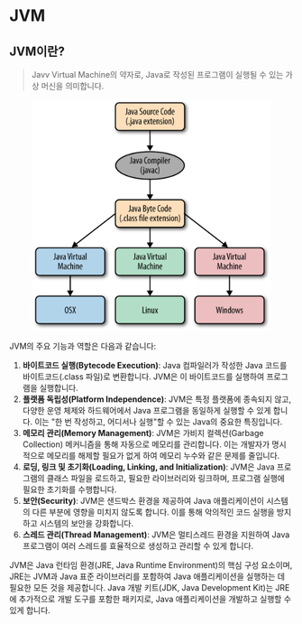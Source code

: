 # JVM



## JVM이란?

> Javv Virtual Machine의 약자로, Java로 작성된 프로그램이 실행될 수 있는 가상 머신을 의미합니다.&#x20;



<figure><img src="../../.gitbook/assets/image (1) (1) (1) (1) (1) (1) (1) (1).png" alt=""><figcaption></figcaption></figure>





JVM의 주요 기능과 역할은 다음과 같습니다:

1. **바이트코드 실행(Bytecode Execution)**: Java 컴파일러가 작성한 Java 코드를 바이트코드(.class 파일)로 변환합니다. JVM은 이 바이트코드를 실행하여 프로그램을 실행합니다.
2. **플랫폼 독립성(Platform Independence)**: JVM은 특정 플랫폼에 종속되지 않고, 다양한 운영 체제와 하드웨어에서 Java 프로그램을 동일하게 실행할 수 있게 합니다. 이는 "한 번 작성하고, 어디서나 실행"할 수 있는 Java의 중요한 특징입니다.
3. **메모리 관리(Memory Management)**: JVM은 가비지 컬렉션(Garbage Collection) 메커니즘을 통해 자동으로 메모리를 관리합니다. 이는 개발자가 명시적으로 메모리를 해제할 필요가 없게 하여 메모리 누수와 같은 문제를 줄입니다.
4. **로딩, 링크 및 초기화(Loading, Linking, and Initialization)**: JVM은 Java 프로그램의 클래스 파일을 로드하고, 필요한 라이브러리와 링크하며, 프로그램 실행에 필요한 초기화를 수행합니다.
5. **보안(Security)**: JVM은 샌드박스 환경을 제공하여 Java 애플리케이션이 시스템의 다른 부분에 영향을 미치지 않도록 합니다. 이를 통해 악의적인 코드 실행을 방지하고 시스템의 보안을 강화합니다.
6. **스레드 관리(Thread Management)**: JVM은 멀티스레드 환경을 지원하여 Java 프로그램이 여러 스레드를 효율적으로 생성하고 관리할 수 있게 합니다.

JVM은 Java 런타임 환경(JRE, Java Runtime Environment)의 핵심 구성 요소이며, JRE는 JVM과 Java 표준 라이브러리를 포함하여 Java 애플리케이션을 실행하는 데 필요한 모든 것을 제공합니다. Java 개발 키트(JDK, Java Development Kit)는 JRE에 추가적으로 개발 도구를 포함한 패키지로, Java 애플리케이션을 개발하고 실행할 수 있게 합니다.
